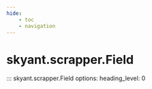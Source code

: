 ```yaml
---
hide:
    - toc
    - navigation
---
```


# skyant.scrapper.Field


::: skyant.scrapper.Field
    options:
        heading_level: 0
